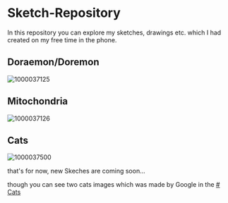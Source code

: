 # Sketch-Repository
In this repository you can explore my sketches, drawings etc. which I had created on my free time in the phone.

## Doraemon/Doremon 
![1000037125](https://github.com/Galahadagent/Sketch-Repository/assets/161305918/f04188b5-5400-4f7a-9471-52c40a9c4b3d)

## Mitochondria
![1000037126](https://github.com/Galahadagent/Sketch-Repository/assets/161305918/ae4f71dc-4bb2-465b-938b-21e8c47ab6a7)

## Cats
![1000037500](https://github.com/Galahadagent/Sketch-Repository/assets/161305918/fe7a21b7-832a-400e-adc5-451bdfc04f87)


that's for now, new Skeches are coming soon...

though you can see two cats images which was made by Google in the [# Cats](README.md)
